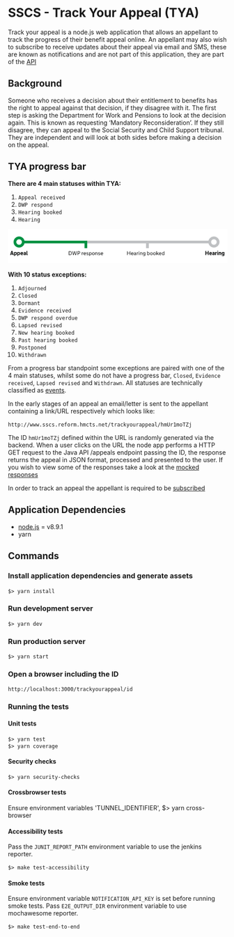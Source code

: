 # SSCS - Track Your Appeal (TYA)

Track your appeal is a node.js web application that allows an appellant to track the progress of their benefit appeal 
online. An appellant may also wish to subscribe to receive updates about their appeal via email and SMS, these are
known as notifications and are not part of this application, they are part of the [API](https://git.reform.hmcts.net/sscs/track-your-appeal-api)
 
## Background

Someone who receives a decision about their entitlement to benefits has the right to appeal against that decision, if 
they disagree with it. The first step is asking the Department for Work and Pensions to look at the decision again. 
This is known as requesting ‘Mandatory Reconsideration’. If they still disagree, they can appeal to the Social Security 
and Child Support tribunal. They are independent and will look at both sides before making a decision on the appeal.

## TYA progress bar
 
**There are 4 main statuses within TYA:**

1. `Appeal received`
2. `DWP respond`
3. `Hearing booked`
4. `Hearing`

![Track your appeal progress bar](/app/assets/images/progress-bar.png?raw=true)

**With 10 status exceptions:** 

1.  `Adjourned`
2.  `Closed`
3.  `Dormant`
4.  `Evidence received`
5.  `DWP respond overdue`
6.  `Lapsed revised`
7.  `New hearing booked`
8.  `Past hearing booked`
9.  `Postponed`
10. `Withdrawn`

From a progress bar standpoint some exceptions are paired with one of the 4 main statuses, whilst some do not have a 
progress bar, `Closed`, `Evidence received`, `Lapsed revised` and `Withdrawn`. All statuses are technically classified 
as [events](/app/core/events.js).

In the early stages of an appeal an email/letter is sent to the appellant containing a link/URL respectively 
which looks like:

    http://www.sscs.reform.hmcts.net/trackyourappeal/hmUr1moTZj

The ID `hmUr1moTZj` defined within the URL is randomly generated via the backend. When a user clicks on the URL the 
node app performs a HTTP GET request to the Java API /appeals endpoint passing the ID, the response returns the appeal 
in JSON format, processed and presented to the user. If you wish to view some of the responses take a look at the 
[mocked responses](/test/mock/data)

In order to track an appeal the appellant is required to be [subscribed](https://git.reform.hmcts.net/sscs/track-your-appeal-subscriptions-frontend/blob/master/README.md)

## Application Dependencies
 - [node.js](https://nodejs.org) = v8.9.1
 - yarn

## Commands

### Install application dependencies and generate assets
    $> yarn install
    
### Run development server
    $> yarn dev

### Run production server
    $> yarn start

### Open a browser including the ID
    http://localhost:3000/trackyourappeal/id 

### Running the tests

#### Unit tests
    $> yarn test
    $> yarn coverage

#### Security checks
    $> yarn security-checks

#### Crossbrowser tests
Ensure environment variables 'TUNNEL_IDENTIFIER', 
    $> yarn cross-browser
    
#### Accessibility tests
Pass the `JUNIT_REPORT_PATH` environment variable to use the jenkins reporter.

    $> make test-accessibility
    
#### Smoke tests
Ensure environment variable `NOTIFICATION_API_KEY` is set before running smoke tests.
Pass `E2E_OUTPUT_DIR` environment variable to use mochawesome reporter.

    $> make test-end-to-end
    
